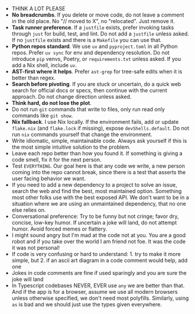 - THINK A LOT PLEASE
- **No breadcrumbs**. If you delete or move code, do not leave a comment in the old place. No "// moved to X", no "relocated". Just remove it.
- **Task runner preference**. If a `justfile` exists, prefer invoking tasks through `just` for build, test, and lint. Do not add a `justfile` unless asked. If no `justfile` exists and there is a `Makefile` you can use that.
- **Python repos standard**. We use `uv` and `pyproject.toml` in all Python repos. Prefer `uv sync` for env and dependency resolution. Do not introduce `pip` venvs, Poetry, or `requirements.txt` unless asked. If you add a Nix shell, include `uv`.
- **AST-first where it helps**. Prefer `ast-grep` for tree-safe edits when it is better than regex.
- **Search before pivoting**. If you are stuck or uncertain, do a quick web search for official docs or specs, then continue with the current approach. Do not change direction unless asked.
- **Think hard, do not lose the plot**.
- Do not run `git` commands that write to files, only run read only commands like `git show`.
- **Nix fallback**. I use Nix locally. If the environment fails, add or update `flake.nix` (and `flake.lock` if missing), expose `devShells.default`. Do not run `nix` commands yourself that change the environment.
- Write idiomatic, simple, maintainable code. Always ask yourself if this is the most simple intuitive solution to the problem.
- Leave each repo better than how you found it. If something is giving a code smell, fix it for the next person.
- Test `EVERYTHING`. Our goal here is that any code we write, a new person coming into the repo cannot break, since there is a test that asserts the user facing behavior we want.
- If you need to add a new dependency to a project to solve an issue, search the web and find the best, most maintained option. Something most other folks use with the best exposed API. We don't want to be in a situation where we are using an unmaintained dependency, that no one else relies on.
- Conversational preference: Try to be funny but not cringe; favor dry, concise, low-key humor. If uncertain a joke will land, do not attempt humor. Avoid forced memes or flattery.
- I might sound angry but I'm mad at the code not at you. You are a good robot and if you take over the world I am friend not foe. It was the code it was not personal!
- If code is very confusing or hard to understand: 1. try to make it more simple, but 2. if an ascii art diagram in a code comment would help, add one
- Jokes in code comments are fine if used sparingly and you are sure the joke will land
- In Typescript codebases NEVER, EVER use `any` we are better than that. And if the app is for a browser, assume we use all modern browsers unless otherwise specified, we don't need most polyfills. Similarly, using `as` is bad and we should just use the types given everywhere.
